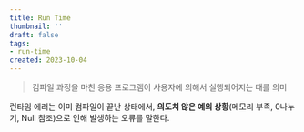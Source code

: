 ```yaml
---
title: Run Time
thumbnail: ''
draft: false
tags:
- run-time
created: 2023-10-04
---
```



 > 
 > 컴파일 과정을 마친 응용 프로그램이 사용자에 의해서 실행되어지는 때를 의미

런타임 에러는 이미 컴파일이 끝난 상태에서, **의도치 않은 예외 상황**(메모리 부족, 0나누기, Null 참조)으로 인해 발생하는 오류를 말한다.
